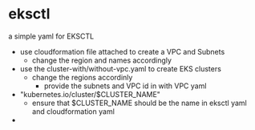 # eksctl
a simple yaml for EKSCTL

- use cloudformation file attached to create a VPC and Subnets
	- change the region and names accordingly
- use the cluster-with/without-vpc.yaml to create EKS clusters
	- change the regions accordinly
        - provide the subnets and VPC id in with VPC yaml
- "kubernetes.io/cluster/$CLUSTER_NAME"
	- ensure that $CLUSTER_NAME should be the name in eksctl yaml and cloudformation yaml
- 

 
